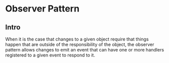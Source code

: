 # Observer Pattern

## Intro

When it is the case that changes to a given object require that things happen
that are outside of the responsibility of the object, the observer pattern
allows changes to emit an event that can have one or more handlers registered to
a given event to respond to it.
